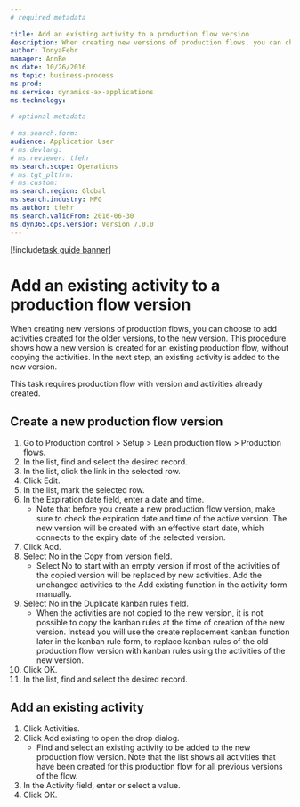 ```yaml
--- 
# required metadata 
 
title: Add an existing activity to a production flow version
description: When creating new versions of production flows, you can choose to add activities created for the older versions, to the new version. 
author: TonyaFehr 
manager: AnnBe 
ms.date: 10/26/2016
ms.topic: business-process 
ms.prod:  
ms.service: dynamics-ax-applications 
ms.technology:  
 
# optional metadata 
 
# ms.search.form:   
audience: Application User 
# ms.devlang:  
# ms.reviewer: tfehr 
ms.search.scope: Operations 
# ms.tgt_pltfrm:  
# ms.custom:  
ms.search.region: Global
ms.search.industry: MFG
ms.author: tfehr 
ms.search.validFrom: 2016-06-30 
ms.dyn365.ops.version: Version 7.0.0 
---
```


[!include[task guide banner](../../includes/task-guide-banner.md)]

# Add an existing activity to a production flow version

When creating new versions of production flows, you can choose to add activities created for the older versions, to the new version. This procedure shows how a new version is created for an existing production flow, without copying the activities. In the next step, an existing activity is added to the new version. 
This task requires production flow with version and activities already created.


## Create a new production flow version
1. Go to Production control > Setup > Lean production flow > Production flows.
2. In the list, find and select the desired record.
3. In the list, click the link in the selected row.
4. Click Edit.
5. In the list, mark the selected row.
6. In the Expiration date field, enter a date and time.
    * Note that before you create a new production flow version, make sure to check the expiration date and time of the active version. The new version will be created with an effective start date, which connects to the expiry date of the selected version.  
7. Click Add.
8. Select No in the Copy from version field.
    * Select No to start with an empty version if most of the activities of the copied version will be replaced by new activities. Add the unchanged activities to the Add existing function in the activity form manually.  
9. Select No in the Duplicate kanban rules field.
    * When the activities are not copied to the new version, it is not possible to copy the kanban rules at the time of creation of the new version.   Instead you will use the create replacement kanban function later in the kanban rule form, to replace kanban rules of the old production flow version with kanban rules using the activities of the new version.  
10. Click OK.
11. In the list, find and select the desired record.

## Add an existing activity
1. Click Activities.
2. Click Add existing to open the drop dialog.
    * Find and select an existing activity to be added to the new production flow version.  Note that the list shows all activities that have been created for this production flow for all previous versions of the flow.  
3. In the Activity field, enter or select a value.
4. Click OK.

